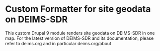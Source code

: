# Custom Formatter for site geodata on DEIMS-SDR
This custom Drupal 9 module renders site geodata on DEIMS-SDR in one map. For the latest version of DEIMS-SDR and its documentation, please refer to deims.org and in particular deims.org/about
